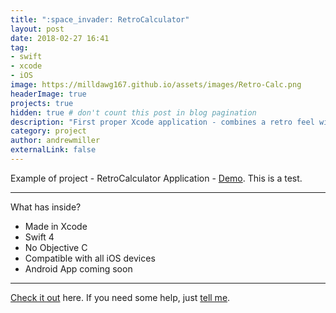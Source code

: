 ```yaml
---
title: ":space_invader: RetroCalculator"
layout: post
date: 2018-02-27 16:41
tag:
- swift
- xcode
- iOS
image: https://milldawg167.github.io/assets/images/Retro-Calc.png
headerImage: true
projects: true
hidden: true # don't count this post in blog pagination
description: "First proper Xcode application - combines a retro feel with simple logic and accessibility."
category: project
author: andrewmiller
externalLink: false
---
```


Example of project - RetroCalculator Application - [Demo](http://www.github.com/milldawg167/RetroCalculator/). This is a test.

---

What has inside?

- Made in Xcode
- Swift 4
- No Objective C
- Compatible with all iOS devices
- Android App coming soon

---

[Check it out](http://www.github.com/milldawg167/RetroCalculator/) here.
If you need some help, just [tell me](http://github.com/milldawg16/).
